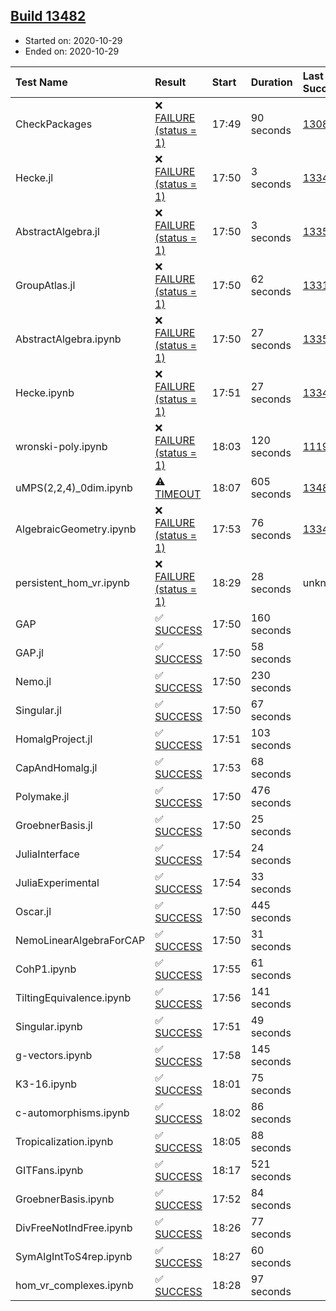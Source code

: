 ## [Build 13482](https://oscarci.mathematik.uni-kl.de/job/oscar/13482/)

* Started on: 2020-10-29
* Ended on: 2020-10-29

| Test Name    | Result | Start | Duration | Last Success | First Failure |
|:-------------|:-------|:------|:---------|:-------------|:--------------|
| CheckPackages | ❌ [FAILURE (status = 1)](https://oscarci.mathematik.uni-kl.de/job/oscar/13482/artifact/logs/build-13482/CheckPackages.log) | 17:49 | 90 seconds | [13085](https://oscarci.mathematik.uni-kl.de/job/oscar/13085/) | [13086](https://oscarci.mathematik.uni-kl.de/job/oscar/13086/) |
| Hecke.jl | ❌ [FAILURE (status = 1)](https://oscarci.mathematik.uni-kl.de/job/oscar/13482/artifact/logs/build-13482/Hecke.jl.log) | 17:50 | 3 seconds | [13341](https://oscarci.mathematik.uni-kl.de/job/oscar/13341/) | [13342](https://oscarci.mathematik.uni-kl.de/job/oscar/13342/) |
| AbstractAlgebra.jl | ❌ [FAILURE (status = 1)](https://oscarci.mathematik.uni-kl.de/job/oscar/13482/artifact/logs/build-13482/AbstractAlgebra.jl.log) | 17:50 | 3 seconds | [13355](https://oscarci.mathematik.uni-kl.de/job/oscar/13355/) | [13356](https://oscarci.mathematik.uni-kl.de/job/oscar/13356/) |
| GroupAtlas.jl | ❌ [FAILURE (status = 1)](https://oscarci.mathematik.uni-kl.de/job/oscar/13482/artifact/logs/build-13482/GroupAtlas.jl.log) | 17:50 | 62 seconds | [13311](https://oscarci.mathematik.uni-kl.de/job/oscar/13311/) | [13312](https://oscarci.mathematik.uni-kl.de/job/oscar/13312/) |
| AbstractAlgebra.ipynb | ❌ [FAILURE (status = 1)](https://oscarci.mathematik.uni-kl.de/job/oscar/13482/artifact/logs/build-13482/AbstractAlgebra.ipynb.log) | 17:50 | 27 seconds | [13355](https://oscarci.mathematik.uni-kl.de/job/oscar/13355/) | [13356](https://oscarci.mathematik.uni-kl.de/job/oscar/13356/) |
| Hecke.ipynb | ❌ [FAILURE (status = 1)](https://oscarci.mathematik.uni-kl.de/job/oscar/13482/artifact/logs/build-13482/Hecke.ipynb.log) | 17:51 | 27 seconds | [13341](https://oscarci.mathematik.uni-kl.de/job/oscar/13341/) | [13342](https://oscarci.mathematik.uni-kl.de/job/oscar/13342/) |
| wronski-poly.ipynb | ❌ [FAILURE (status = 1)](https://oscarci.mathematik.uni-kl.de/job/oscar/13482/artifact/logs/build-13482/wronski-poly.ipynb.log) | 18:03 | 120 seconds | [11192](https://oscarci.mathematik.uni-kl.de/job/oscar/11192/) | [11193](https://oscarci.mathematik.uni-kl.de/job/oscar/11193/) |
| uMPS(2,2,4)_0dim.ipynb | ⚠ [TIMEOUT](https://oscarci.mathematik.uni-kl.de/job/oscar/13482/artifact/logs/build-13482/uMPS-2-2-4-_0dim.ipynb.log) | 18:07 | 605 seconds | [13481](https://oscarci.mathematik.uni-kl.de/job/oscar/13481/) | [13482](https://oscarci.mathematik.uni-kl.de/job/oscar/13482/) |
| AlgebraicGeometry.ipynb | ❌ [FAILURE (status = 1)](https://oscarci.mathematik.uni-kl.de/job/oscar/13482/artifact/logs/build-13482/AlgebraicGeometry.ipynb.log) | 17:53 | 76 seconds | [13341](https://oscarci.mathematik.uni-kl.de/job/oscar/13341/) | [13342](https://oscarci.mathematik.uni-kl.de/job/oscar/13342/) |
| persistent_hom_vr.ipynb | ❌ [FAILURE (status = 1)](https://oscarci.mathematik.uni-kl.de/job/oscar/13482/artifact/logs/build-13482/persistent_hom_vr.ipynb.log) | 18:29 | 28 seconds | unknown | unknown |
| GAP | ✅ [SUCCESS](https://oscarci.mathematik.uni-kl.de/job/oscar/13482/artifact/logs/build-13482/GAP.log) | 17:50 | 160 seconds |  |  |
| GAP.jl | ✅ [SUCCESS](https://oscarci.mathematik.uni-kl.de/job/oscar/13482/artifact/logs/build-13482/GAP.jl.log) | 17:50 | 58 seconds |  |  |
| Nemo.jl | ✅ [SUCCESS](https://oscarci.mathematik.uni-kl.de/job/oscar/13482/artifact/logs/build-13482/Nemo.jl.log) | 17:50 | 230 seconds |  |  |
| Singular.jl | ✅ [SUCCESS](https://oscarci.mathematik.uni-kl.de/job/oscar/13482/artifact/logs/build-13482/Singular.jl.log) | 17:50 | 67 seconds |  |  |
| HomalgProject.jl | ✅ [SUCCESS](https://oscarci.mathematik.uni-kl.de/job/oscar/13482/artifact/logs/build-13482/HomalgProject.jl.log) | 17:51 | 103 seconds |  |  |
| CapAndHomalg.jl | ✅ [SUCCESS](https://oscarci.mathematik.uni-kl.de/job/oscar/13482/artifact/logs/build-13482/CapAndHomalg.jl.log) | 17:53 | 68 seconds |  |  |
| Polymake.jl | ✅ [SUCCESS](https://oscarci.mathematik.uni-kl.de/job/oscar/13482/artifact/logs/build-13482/Polymake.jl.log) | 17:50 | 476 seconds |  |  |
| GroebnerBasis.jl | ✅ [SUCCESS](https://oscarci.mathematik.uni-kl.de/job/oscar/13482/artifact/logs/build-13482/GroebnerBasis.jl.log) | 17:50 | 25 seconds |  |  |
| JuliaInterface | ✅ [SUCCESS](https://oscarci.mathematik.uni-kl.de/job/oscar/13482/artifact/logs/build-13482/JuliaInterface.log) | 17:54 | 24 seconds |  |  |
| JuliaExperimental | ✅ [SUCCESS](https://oscarci.mathematik.uni-kl.de/job/oscar/13482/artifact/logs/build-13482/JuliaExperimental.log) | 17:54 | 33 seconds |  |  |
| Oscar.jl | ✅ [SUCCESS](https://oscarci.mathematik.uni-kl.de/job/oscar/13482/artifact/logs/build-13482/Oscar.jl.log) | 17:50 | 445 seconds |  |  |
| NemoLinearAlgebraForCAP | ✅ [SUCCESS](https://oscarci.mathematik.uni-kl.de/job/oscar/13482/artifact/logs/build-13482/NemoLinearAlgebraForCAP.log) | 17:50 | 31 seconds |  |  |
| CohP1.ipynb | ✅ [SUCCESS](https://oscarci.mathematik.uni-kl.de/job/oscar/13482/artifact/logs/build-13482/CohP1.ipynb.log) | 17:55 | 61 seconds |  |  |
| TiltingEquivalence.ipynb | ✅ [SUCCESS](https://oscarci.mathematik.uni-kl.de/job/oscar/13482/artifact/logs/build-13482/TiltingEquivalence.ipynb.log) | 17:56 | 141 seconds |  |  |
| Singular.ipynb | ✅ [SUCCESS](https://oscarci.mathematik.uni-kl.de/job/oscar/13482/artifact/logs/build-13482/Singular.ipynb.log) | 17:51 | 49 seconds |  |  |
| g-vectors.ipynb | ✅ [SUCCESS](https://oscarci.mathematik.uni-kl.de/job/oscar/13482/artifact/logs/build-13482/g-vectors.ipynb.log) | 17:58 | 145 seconds |  |  |
| K3-16.ipynb | ✅ [SUCCESS](https://oscarci.mathematik.uni-kl.de/job/oscar/13482/artifact/logs/build-13482/K3-16.ipynb.log) | 18:01 | 75 seconds |  |  |
| c-automorphisms.ipynb | ✅ [SUCCESS](https://oscarci.mathematik.uni-kl.de/job/oscar/13482/artifact/logs/build-13482/c-automorphisms.ipynb.log) | 18:02 | 86 seconds |  |  |
| Tropicalization.ipynb | ✅ [SUCCESS](https://oscarci.mathematik.uni-kl.de/job/oscar/13482/artifact/logs/build-13482/Tropicalization.ipynb.log) | 18:05 | 88 seconds |  |  |
| GITFans.ipynb | ✅ [SUCCESS](https://oscarci.mathematik.uni-kl.de/job/oscar/13482/artifact/logs/build-13482/GITFans.ipynb.log) | 18:17 | 521 seconds |  |  |
| GroebnerBasis.ipynb | ✅ [SUCCESS](https://oscarci.mathematik.uni-kl.de/job/oscar/13482/artifact/logs/build-13482/GroebnerBasis.ipynb.log) | 17:52 | 84 seconds |  |  |
| DivFreeNotIndFree.ipynb | ✅ [SUCCESS](https://oscarci.mathematik.uni-kl.de/job/oscar/13482/artifact/logs/build-13482/DivFreeNotIndFree.ipynb.log) | 18:26 | 77 seconds |  |  |
| SymAlgIntToS4rep.ipynb | ✅ [SUCCESS](https://oscarci.mathematik.uni-kl.de/job/oscar/13482/artifact/logs/build-13482/SymAlgIntToS4rep.ipynb.log) | 18:27 | 60 seconds |  |  |
| hom_vr_complexes.ipynb | ✅ [SUCCESS](https://oscarci.mathematik.uni-kl.de/job/oscar/13482/artifact/logs/build-13482/hom_vr_complexes.ipynb.log) | 18:28 | 97 seconds |  |  |

